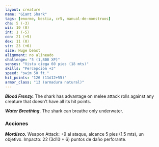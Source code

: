 ```yaml
---
layout: creature
name: "Giant Shark"
tags: [enorme, bestia, cr5, manual-de-monstruos]
cha: 5 (-3)
wis: 10 (0)
int: 1 (-5)
con: 21 (+5)
dex: 11 (0)
str: 23 (+6)
size: Huge beast
alignment: no alineado
challenge: "5 (1,800 XP)"
senses: "Vista ciega 60 pies (18 mts)"
skills: "Percepción +3"
speed: "swim 50 ft."
hit_points: "126 (11d12+55)"
armor_class: "13 (armadura natural)"
---
```


***Blood Frenzy.*** The shark has advantage on melee attack rolls against any creature that doesn't have all its hit points.

***Water Breathing.*** The shark can breathe only underwater.

### Acciones

***Mordisco.*** Weapon Attack: +9 al ataque, alcance 5 pies (1.5 mts), un objetivo. Impacto: 22 (3d10 + 6) puntos de daño perforante.